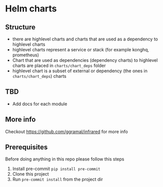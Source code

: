 # Helm charts


## Structure
* there are highlevel charts and charts that are used as a dependency to highlevel charts
* highlevel charts represent a service or stack (for example konghq, prometheus)
* Chart that are used as dependencies (dependency charts) to highlevel charts are placed in `charts/chart_deps` folder 
* highlevel chart is a subset of external or dependency (the ones in `charts/chart_deps`) charts

## TBD
* Add docs for each module

## More info

Checkout https://github.com/ggramal/infrared for more info

## Prerequisites
Before doing anything in this repo please follow this steps
1. Install pre-commit `pip install pre-commit`
2. Clone this project
3. Run `pre-commit install` from the project dir
